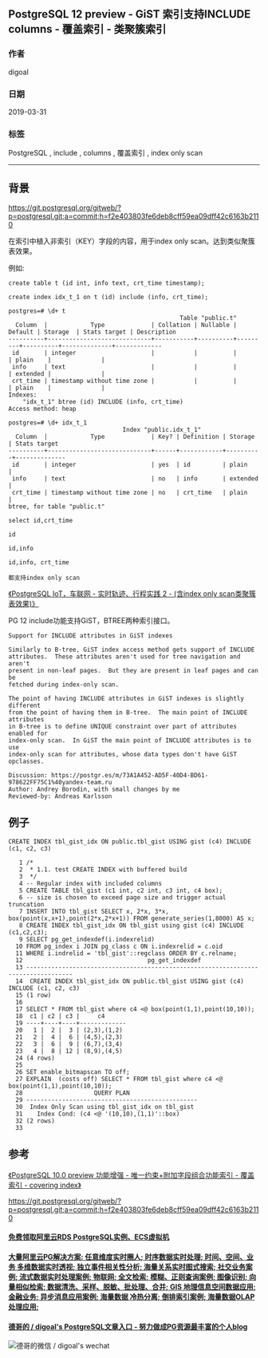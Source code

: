 ## PostgreSQL 12 preview - GiST 索引支持INCLUDE columns - 覆盖索引 - 类聚簇索引  
                                                                      
### 作者                                                                      
digoal                                                                      
                                                                      
### 日期                                                                      
2019-03-31                                                                      
                                                                      
### 标签                                                                      
PostgreSQL , include , columns , 覆盖索引 , index only scan    
                                                                      
----                                                                      
                                                                      
## 背景          
https://git.postgresql.org/gitweb/?p=postgresql.git;a=commit;h=f2e403803fe6deb8cff59ea09dff42c6163b2110  
  
在索引中植入非索引（KEY）字段的内容，用于index only scan。达到类似聚簇表效果。  
  
例如:  
  
```  
create table t (id int, info text, crt_time timestamp);  
  
create index idx_t_1 on t (id) include (info, crt_time);  
  
postgres=# \d+ t  
                                                Table "public.t"  
  Column  |            Type             | Collation | Nullable | Default | Storage  | Stats target | Description   
----------+-----------------------------+-----------+----------+---------+----------+--------------+-------------  
 id       | integer                     |           |          |         | plain    |              |   
 info     | text                        |           |          |         | extended |              |   
 crt_time | timestamp without time zone |           |          |         | plain    |              |   
Indexes:  
    "idx_t_1" btree (id) INCLUDE (info, crt_time)  
Access method: heap  
  
postgres=# \d+ idx_t_1  
                                Index "public.idx_t_1"  
  Column  |            Type             | Key? | Definition | Storage  | Stats target   
----------+-----------------------------+------+------------+----------+--------------  
 id       | integer                     | yes  | id         | plain    |   
 info     | text                        | no   | info       | extended |   
 crt_time | timestamp without time zone | no   | crt_time   | plain    |   
btree, for table "public.t"  
  
select id,crt_time  
  
id  
  
id,info  
  
id,info, crt_time  
  
都支持index only scan  
```  
  
[《PostgreSQL IoT，车联网 - 实时轨迹、行程实践 2 - (含index only scan类聚簇表效果)》](../201812/20181209_01.md)    
  
PG 12 include功能支持GiST，BTREE两种索引接口。  
  
```  
Support for INCLUDE attributes in GiST indexes  
  
Similarly to B-tree, GiST index access method gets support of INCLUDE  
attributes.  These attributes aren't used for tree navigation and aren't  
present in non-leaf pages.  But they are present in leaf pages and can be  
fetched during index-only scan.  
  
The point of having INCLUDE attributes in GiST indexes is slightly different  
from the point of having them in B-tree.  The main point of INCLUDE attributes  
in B-tree is to define UNIQUE constraint over part of attributes enabled for  
index-only scan.  In GiST the main point of INCLUDE attributes is to use  
index-only scan for attributes, whose data types don't have GiST opclasses.  
  
Discussion: https://postgr.es/m/73A1A452-AD5F-40D4-BD61-978622FF75C1%40yandex-team.ru  
Author: Andrey Borodin, with small changes by me  
Reviewed-by: Andreas Karlsson  
```  
  
## 例子  
```  
CREATE INDEX tbl_gist_idx ON public.tbl_gist USING gist (c4) INCLUDE (c1, c2, c3)  
```  
  
  
```  
   1 /*  
   2  * 1.1. test CREATE INDEX with buffered build  
   3  */  
   4 -- Regular index with included columns  
   5 CREATE TABLE tbl_gist (c1 int, c2 int, c3 int, c4 box);  
   6 -- size is chosen to exceed page size and trigger actual truncation  
   7 INSERT INTO tbl_gist SELECT x, 2*x, 3*x, box(point(x,x+1),point(2*x,2*x+1)) FROM generate_series(1,8000) AS x;  
   8 CREATE INDEX tbl_gist_idx ON tbl_gist using gist (c4) INCLUDE (c1,c2,c3);  
   9 SELECT pg_get_indexdef(i.indexrelid)  
  10 FROM pg_index i JOIN pg_class c ON i.indexrelid = c.oid  
  11 WHERE i.indrelid = 'tbl_gist'::regclass ORDER BY c.relname;  
  12                                   pg_get_indexdef                                    
  13 -----------------------------------------------------------------------------------  
  14  CREATE INDEX tbl_gist_idx ON public.tbl_gist USING gist (c4) INCLUDE (c1, c2, c3)  
  15 (1 row)  
  16   
  17 SELECT * FROM tbl_gist where c4 <@ box(point(1,1),point(10,10));  
  18  c1 | c2 | c3 |     c4        
  19 ----+----+----+-------------  
  20   1 |  2 |  3 | (2,3),(1,2)  
  21   2 |  4 |  6 | (4,5),(2,3)  
  22   3 |  6 |  9 | (6,7),(3,4)  
  23   4 |  8 | 12 | (8,9),(4,5)  
  24 (4 rows)  
  25   
  26 SET enable_bitmapscan TO off;  
  27 EXPLAIN  (costs off) SELECT * FROM tbl_gist where c4 <@ box(point(1,1),point(10,10));  
  28                    QUERY PLAN                     
  29 ------------------------------------------------  
  30  Index Only Scan using tbl_gist_idx on tbl_gist  
  31    Index Cond: (c4 <@ '(10,10),(1,1)'::box)  
  32 (2 rows)  
  33   
```  
    
## 参考  
[《PostgreSQL 10.0 preview 功能增强 - 唯一约束+附加字段组合功能索引 - 覆盖索引 - covering index》](../201703/20170312_23.md)    
  
https://git.postgresql.org/gitweb/?p=postgresql.git;a=commit;h=f2e403803fe6deb8cff59ea09dff42c6163b2110  
    
  
  
  
  
  
  
  
  
  
  
  
  
  
  
  
  
  
  
  
  
  
  
  
  
  
  
  
  
  
  
  
  
  
#### [免费领取阿里云RDS PostgreSQL实例、ECS虚拟机](https://www.aliyun.com/database/postgresqlactivity "57258f76c37864c6e6d23383d05714ea")
  
  
#### [大量阿里云PG解决方案: 任意维度实时圈人; 时序数据实时处理; 时间、空间、业务 多维数据实时透视; 独立事件相关性分析; 海量关系实时图式搜索; 社交业务案例; 流式数据实时处理案例; 物联网; 全文检索; 模糊、正则查询案例; 图像识别; 向量相似检索; 数据清洗、采样、脱敏、批处理、合并; GIS 地理信息空间数据应用; 金融业务; 异步消息应用案例; 海量数据 冷热分离; 倒排索引案例; 海量数据OLAP处理应用;](https://yq.aliyun.com/topic/118 "40cff096e9ed7122c512b35d8561d9c8")
  
  
#### [德哥的 / digoal's PostgreSQL文章入口 - 努力做成PG资源最丰富的个人blog](https://github.com/digoal/blog/blob/master/README.md "22709685feb7cab07d30f30387f0a9ae")
  
  
![德哥的微信 / digoal's wechat](../pic/digoal_weixin.jpg "f7ad92eeba24523fd47a6e1a0e691b59")
  
